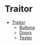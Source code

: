 # Traitor

* [Traitor](./)
  * [Buttons](buttons.md)
  * [Doors](doors.md)
  * [Tester](tester.md)



